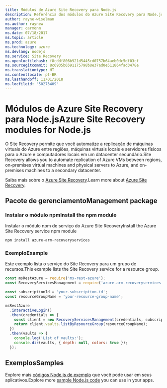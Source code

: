 ```yaml
---
title: Módulos de Azure Site Recovery para Node.js
description: Referência dos módulos do Azure Site Recovery para Node.js
author: rayne-wiselman
ms.author: raynew
manager: carmonm
ms.date: 07/18/2017
ms.topic: article
ms.prod: azure
ms.technology: azure
ms.devlang: nodejs
ms.service: Site Recovery
ms.openlocfilehash: f8cddf806b921d5445cd0757b64aeb0dc5df03cf
ms.sourcegitcommit: 8c6935b6591175798b8e37ad0e511864fad3478e
ms.translationtype: HT
ms.contentlocale: pt-BR
ms.lasthandoff: 11/01/2018
ms.locfileid: "50273409"
---
```

# <a name="azure-site-recovery-modules-for-nodejs"></a><span data-ttu-id="6698d-103">Módulos de Azure Site Recovery para Node.js</span><span class="sxs-lookup"><span data-stu-id="6698d-103">Azure Site Recovery modules for Node.js</span></span>

<span data-ttu-id="6698d-104">O Site Recovery permite que você automatize a replicação de máquinas virtuais do Azure entre regiões, máquinas virtuais locais e servidores físicos para o Azure e computadores locais em um datacenter secundário.</span><span class="sxs-lookup"><span data-stu-id="6698d-104">Site Recovery allows you to automate replication of Azure VMs between regions, on-premises virtual machines and physical servers to Azure, and on-premises machines to a secondary datacenter.</span></span>

<span data-ttu-id="6698d-105">Saiba mais sobre o [Azure Site Recovery](https://docs.microsoft.com/azure/site-recovery/site-recovery-overview).</span><span class="sxs-lookup"><span data-stu-id="6698d-105">Learn more about [Azure Site Recovery](https://docs.microsoft.com/azure/site-recovery/site-recovery-overview).</span></span>

## <a name="management-package"></a><span data-ttu-id="6698d-106">Pacote de gerenciamento</span><span class="sxs-lookup"><span data-stu-id="6698d-106">Management package</span></span>

### <a name="install-the-npm-module"></a><span data-ttu-id="6698d-107">Instalar o módulo npm</span><span class="sxs-lookup"><span data-stu-id="6698d-107">Install the npm module</span></span>

<span data-ttu-id="6698d-108">Instalar o módulo npm de serviço do Azure Site Recovery</span><span class="sxs-lookup"><span data-stu-id="6698d-108">Install the Azure Site Recovery service npm module</span></span>

```bash
npm install azure-arm-recoveryservices
```

### <a name="example"></a><span data-ttu-id="6698d-109">Exemplo</span><span class="sxs-lookup"><span data-stu-id="6698d-109">Example</span></span>

<span data-ttu-id="6698d-110">Este exemplo lista o serviço do Site Recovery para um grupo de recursos.</span><span class="sxs-lookup"><span data-stu-id="6698d-110">This example lists the Site Recovery service for a resource group.</span></span>

```javascript
const msRestAzure = require('ms-rest-azure');
const RecoveryServicesManagement = require('azure-arm-recoveryservices');

const subscriptionId = 'your-subscription-id';
const resourceGroupName = 'your-resource-group-name';

msRestAzure
  .interactiveLogin()
  .then(credentials => {
    const client = new RecoveryServicesManagement(credentials, subscriptionId);
    return client.vaults.listByResourceGroup(resourceGroupName);
  })
  .then(vaults => {
    console.log('List of vaults:');
    console.dir(vaults, { depth: null, colors: true });
  });
```

## <a name="samples"></a><span data-ttu-id="6698d-111">Exemplos</span><span class="sxs-lookup"><span data-stu-id="6698d-111">Samples</span></span>

<span data-ttu-id="6698d-112">Explore mais [códigos Node.js de exemplo](https://azure.microsoft.com/resources/samples/?platform=nodejs) que você pode usar em seus aplicativos.</span><span class="sxs-lookup"><span data-stu-id="6698d-112">Explore more [sample Node.js code](https://azure.microsoft.com/resources/samples/?platform=nodejs) you can use in your apps.</span></span>
